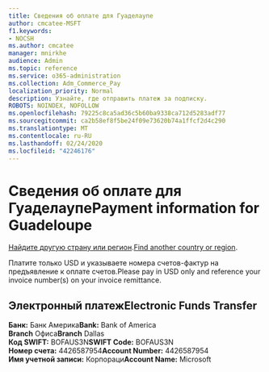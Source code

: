 ```yaml
---
title: Сведения об оплате для Гуаделаупе
author: cmcatee-MSFT
f1.keywords:
- NOCSH
ms.author: cmcatee
manager: mnirkhe
audience: Admin
ms.topic: reference
ms.service: o365-administration
ms.collection: Adm_Commerce_Pay
localization_priority: Normal
description: Узнайте, где отправить платеж за подписку.
ROBOTS: NOINDEX, NOFOLLOW
ms.openlocfilehash: 79225c8ca5ad36c5b60ba9338ca712d5283adf77
ms.sourcegitcommit: ca2b58ef8f5be24f09e73620b74a1ffcf2d4c290
ms.translationtype: MT
ms.contentlocale: ru-RU
ms.lasthandoff: 02/24/2020
ms.locfileid: "42246176"
---
```

# <a name="payment-information-for-guadeloupe"></a><span data-ttu-id="38db1-103">Сведения об оплате для Гуаделаупе</span><span class="sxs-lookup"><span data-stu-id="38db1-103">Payment information for Guadeloupe</span></span>

<span data-ttu-id="38db1-104">[Найдите другую страну или регион](../billing-and-payments/pay-for-your-subscription.md).</span><span class="sxs-lookup"><span data-stu-id="38db1-104">[Find another country or region](../billing-and-payments/pay-for-your-subscription.md).</span></span>

<span data-ttu-id="38db1-105">Платите только USD и указываете номера счетов-фактур на предъявление к оплате счетов.</span><span class="sxs-lookup"><span data-stu-id="38db1-105">Please pay in USD only and reference your invoice number(s) on your invoice remittance.</span></span>

## <a name="electronic-funds-transfer"></a><span data-ttu-id="38db1-106">Электронный платеж</span><span class="sxs-lookup"><span data-stu-id="38db1-106">Electronic Funds Transfer</span></span>

<span data-ttu-id="38db1-107">**Банк:** Банк Америка</span><span class="sxs-lookup"><span data-stu-id="38db1-107">**Bank:** Bank of America</span></span>  
<span data-ttu-id="38db1-108">**Branch** Офиса</span><span class="sxs-lookup"><span data-stu-id="38db1-108">**Branch** Dallas</span></span>  
<span data-ttu-id="38db1-109">**Код SWIFT:** BOFAUS3N</span><span class="sxs-lookup"><span data-stu-id="38db1-109">**SWIFT Code:** BOFAUS3N</span></span>  
<span data-ttu-id="38db1-110">**Номер счета:** 4426587954</span><span class="sxs-lookup"><span data-stu-id="38db1-110">**Account Number:** 4426587954</span></span>  
<span data-ttu-id="38db1-111">**Имя учетной записи:** Корпораци</span><span class="sxs-lookup"><span data-stu-id="38db1-111">**Account Name:** Microsoft</span></span>  